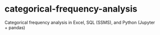 # categorical-frequency-analysis
Categorical frequency analysis in Excel, SQL (SSMS), and Python (Jupyter + pandas)
